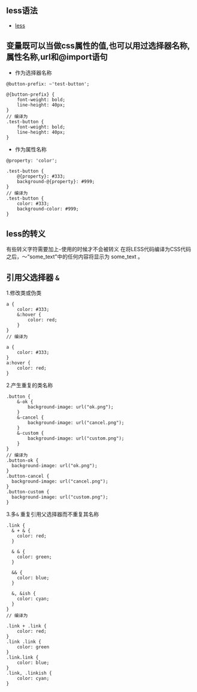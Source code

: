 
## less语法

- [less](http://lesscss.cn/features/#parent-selectors-feature)

## 变量既可以当做css属性的值,也可以用过选择器名称,属性名称,url和@import语句
- 作为选择器名称
```less
@button-prefix: ~'test-button';

@{button-prefix} {
    font-weight: bold;
    line-height: 40px;
}
// 编译为
.test-button {
    font-weight: bold;
    line-height: 40px;
}
```
- 作为属性名称
```less
@property: 'color';

.test-button {
    @{property}: #333;
    background-@{property}: #999;
}
// 编译为
.test-button {
    color: #333;
    background-color: #999;
}
```

## less的转义
有些转义字符需要加上`~`使用的时候才不会被转义
在将LESS代码编译为CSS代码之后，〜“some_text"中的任何内容将显示为 some_text 。

## 引用父选择器 `&`
1.修改类或伪类

```less
a {
    color: #333;
    &:hover {
        color: red;
    }
}
// 编译为

a {
    color: #333;
}
a:hover {
    color: red;
}
```
2.产生重复的类名称

```less
.button {
    &-ok {
        background-image: url("ok.png");
    }
    &-cancel {
        background-image: url("cancel.png");
    }
    &-custom {
        background-image: url("custom.png");
    }
}
// 编译为
.button-ok {
  background-image: url("ok.png");
}
.button-cancel {
  background-image: url("cancel.png");
}
.button-custom {
  background-image: url("custom.png");
}
```
3.多`&` 
重复引用父选择器而不重复其名称

```less
.link {
  & + & {
    color: red;
  }

  & & {
    color: green;
  }

  && {
    color: blue;
  }

  &, &ish {
    color: cyan;
  }
}
// 编译为

.link + .link {
    color: red;
}
.link .link {
    color: green
}
.link.link {
    color: blue;
}
.link, .linkish {
    color: cyan;
}
```